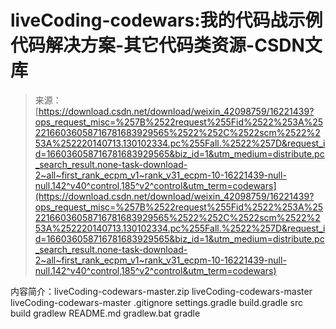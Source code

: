 <!--yml
category: codewars
date: 2022-08-13 11:36:44
-->

# liveCoding-codewars:我的代码战示例代码解决方案-其它代码类资源-CSDN文库

> 来源：[https://download.csdn.net/download/weixin_42098759/16221439?ops_request_misc=%257B%2522request%255Fid%2522%253A%2522166036058716781683929565%2522%252C%2522scm%2522%253A%252220140713.130102334.pc%255Fall.%2522%257D&request_id=166036058716781683929565&biz_id=1&utm_medium=distribute.pc_search_result.none-task-download-2~all~first_rank_ecpm_v1~rank_v31_ecpm-10-16221439-null-null.142^v40^control,185^v2^control&utm_term=codewars](https://download.csdn.net/download/weixin_42098759/16221439?ops_request_misc=%257B%2522request%255Fid%2522%253A%2522166036058716781683929565%2522%252C%2522scm%2522%253A%252220140713.130102334.pc%255Fall.%2522%257D&request_id=166036058716781683929565&biz_id=1&utm_medium=distribute.pc_search_result.none-task-download-2~all~first_rank_ecpm_v1~rank_v31_ecpm-10-16221439-null-null.142^v40^control,185^v2^control&utm_term=codewars)

内容简介：liveCoding-codewars-master.zip liveCoding-codewars-master liveCoding-codewars-master .gitignore settings.gradle build.gradle src build gradlew README.md gradlew.bat gradle